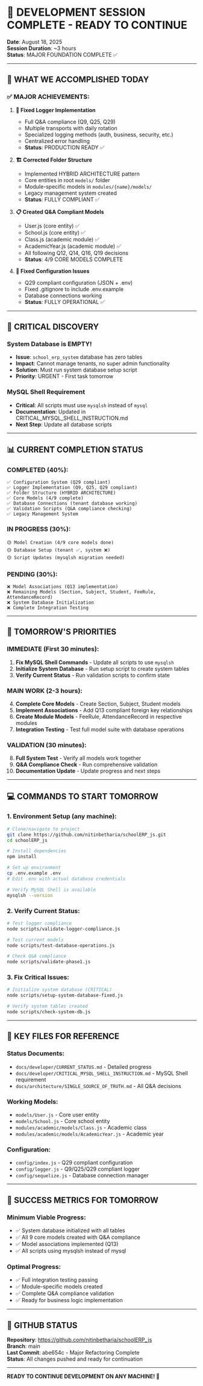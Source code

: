 # 🚀 DEVELOPMENT SESSION COMPLETE - READY TO CONTINUE

**Date**: August 18, 2025  
**Session Duration**: ~3 hours  
**Status**: MAJOR FOUNDATION COMPLETE ✅

---

## 🎯 **WHAT WE ACCOMPLISHED TODAY**

### **✅ MAJOR ACHIEVEMENTS:**

1. **🔧 Fixed Logger Implementation**
   - Full Q&A compliance (Q9, Q25, Q29)
   - Multiple transports with daily rotation
   - Specialized logging methods (auth, business, security, etc.)
   - Centralized error handling
   - **Status**: PRODUCTION READY ✅

2. **🏗️ Corrected Folder Structure**
   - Implemented HYBRID ARCHITECTURE pattern
   - Core entities in root `models/` folder
   - Module-specific models in `modules/{name}/models/`
   - Legacy management system created
   - **Status**: FULLY COMPLIANT ✅

3. **📋 Created Q&A Compliant Models**
   - User.js (core entity) ✅
   - School.js (core entity) ✅
   - Class.js (academic module) ✅
   - AcademicYear.js (academic module) ✅
   - All following Q12, Q14, Q16, Q19 decisions
   - **Status**: 4/9 CORE MODELS COMPLETE

4. **🔐 Fixed Configuration Issues**
   - Q29 compliant configuration (JSON + .env)
   - Fixed .gitignore to include .env.example
   - Database connections working
   - **Status**: FULLY OPERATIONAL ✅

---

## 🚨 **CRITICAL DISCOVERY**

### **System Database is EMPTY!**

- **Issue**: `school_erp_system` database has zero tables
- **Impact**: Cannot manage tenants, no super admin functionality
- **Solution**: Must run system database setup script
- **Priority**: URGENT - First task tomorrow

### **MySQL Shell Requirement**

- **Critical**: All scripts must use `mysqlsh` instead of `mysql`
- **Documentation**: Updated in CRITICAL_MYSQL_SHELL_INSTRUCTION.md
- **Next Step**: Update all database scripts

---

## 📊 **CURRENT COMPLETION STATUS**

### **COMPLETED (40%):**

```
✅ Configuration System (Q29 compliant)
✅ Logger Implementation (Q9, Q25, Q29 compliant)
✅ Folder Structure (HYBRID ARCHITECTURE)
✅ Core Models (4/9 complete)
✅ Database Connections (tenant database working)
✅ Validation Scripts (Q&A compliance checking)
✅ Legacy Management System
```

### **IN PROGRESS (30%):**

```
🟡 Model Creation (4/9 core models done)
🟡 Database Setup (tenant ✅, system ❌)
🟡 Script Updates (mysqlsh migration needed)
```

### **PENDING (30%):**

```
❌ Model Associations (Q13 implementation)
❌ Remaining Models (Section, Subject, Student, FeeRule, AttendanceRecord)
❌ System Database Initialization
❌ Complete Integration Testing
```

---

## 🔄 **TOMORROW'S PRIORITIES**

### **IMMEDIATE (First 30 minutes):**

1. **Fix MySQL Shell Commands** - Update all scripts to use `mysqlsh`
2. **Initialize System Database** - Run setup script to create system tables
3. **Verify Current Status** - Run validation scripts to confirm state

### **MAIN WORK (2-3 hours):**

4. **Complete Core Models** - Create Section, Subject, Student models
5. **Implement Associations** - Add Q13 compliant foreign key relationships
6. **Create Module Models** - FeeRule, AttendanceRecord in respective modules
7. **Integration Testing** - Test full model suite with database operations

### **VALIDATION (30 minutes):**

8. **Full System Test** - Verify all models work together
9. **Q&A Compliance Check** - Run comprehensive validation
10. **Documentation Update** - Update progress and next steps

---

## 💻 **COMMANDS TO START TOMORROW**

### **1. Environment Setup (any machine):**

```bash
# Clone/navigate to project
git clone https://github.com/nitinbetharia/schoolERP_js.git
cd schoolERP_js

# Install dependencies
npm install

# Set up environment
cp .env.example .env
# Edit .env with actual database credentials

# Verify MySQL Shell is available
mysqlsh --version
```

### **2. Verify Current Status:**

```bash
# Test logger compliance
node scripts/validate-logger-compliance.js

# Test current models
node scripts/test-database-operations.js

# Check Q&A compliance
node scripts/validate-phase1.js
```

### **3. Fix Critical Issues:**

```bash
# Initialize system database (CRITICAL)
node scripts/setup-system-database-fixed.js

# Verify system tables created
node scripts/check-system-db.js
```

---

## 📁 **KEY FILES FOR REFERENCE**

### **Status Documents:**

- `docs/developer/CURRENT_STATUS.md` - Detailed progress
- `docs/developer/CRITICAL_MYSQL_SHELL_INSTRUCTION.md` - MySQL Shell requirement
- `docs/architecture/SINGLE_SOURCE_OF_TRUTH.md` - All Q&A decisions

### **Working Models:**

- `models/User.js` - Core user entity
- `models/School.js` - Core school entity
- `modules/academic/models/Class.js` - Academic class
- `modules/academic/models/AcademicYear.js` - Academic year

### **Configuration:**

- `config/index.js` - Q29 compliant configuration
- `config/logger.js` - Q9/Q25/Q29 compliant logger
- `config/sequelize.js` - Database connection manager

---

## 🎯 **SUCCESS METRICS FOR TOMORROW**

### **Minimum Viable Progress:**

- ✅ System database initialized with all tables
- ✅ All 9 core models created with Q&A compliance
- ✅ Model associations implemented (Q13)
- ✅ All scripts using mysqlsh instead of mysql

### **Optimal Progress:**

- ✅ Full integration testing passing
- ✅ Module-specific models created
- ✅ Complete Q&A compliance validation
- ✅ Ready for business logic implementation

---

## 🚀 **GITHUB STATUS**

**Repository**: https://github.com/nitinbetharia/schoolERP_js  
**Branch**: main  
**Last Commit**: abe654c - Major Refactoring Complete  
**Status**: All changes pushed and ready for continuation

---

**READY TO CONTINUE DEVELOPMENT ON ANY MACHINE! 🎉**
